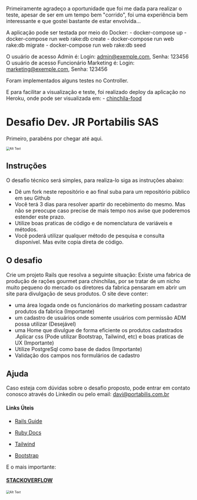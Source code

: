 Primeiramente agradeço a oportunidade que foi me dada para realizar o teste, apesar de ser em um tempo bem "corrido", foi uma experiência bem interessante e que gostei bastante de estar envolvida...

A aplicação pode ser testada por meio do Docker:
    - docker-compose up
    - docker-compose run web rake:db create
    - docker-compose run web rake:db migrate
    - docker-compose run web rake:db seed

O usuário de acesso Admin é: Login: admin@exemple.com, Senha: 123456
O usuário de acesso Funcionário Marketing é: Login: marketing@exemple.com, Senha: 123456

Foram implementados alguns testes no Controller.

E para facilitar a visualização e teste, foi realizado deploy da aplicação no Heroku, onde pode ser visualizada em: - [chinchila-food](https://chinchila-food.herokuapp.com/)

# Desafio Dev. JR Portabilis SAS

Primeiro, parabéns por chegar até aqui.

<img src="https://media.giphy.com/media/IwAZ6dvvvaTtdI8SD5/giphy-downsized.gif" alt="Alt Text" style="zoom:60%;" />

## Instruções

 O desafio técnico será simples, para realiza-lo siga as instruções abaixo:

- Dê um fork neste repositório e ao final suba para um repositório público em seu Github
- Você terá 3 dias para resolver apartir do recebimento do mesmo. Mas não se preocupe caso precise de mais tempo nos avise que poderemos estender este prazo.
- Utilize boas praticas de código e de nomenclatura de variáveis e métodos.
- Você poderá utilizar qualquer método  de pesquisa e consulta disponível. Mas evite copia direta de código.



## O desafio



Crie um projeto Rails que resolva a seguinte situação: Existe uma fabrica de produção de rações gourmet para chinchilas, por se tratar de um nicho muito pequeno do mercado os diretores da fabrica pensaram em abrir um site para divulgação de seus produtos. O site deve conter:

-  uma área logada onde os funcionários do marketing possam cadastrar produtos da fabrica (Importante)
- um cadastro de usuários onde somente usuários com permissão ADM possa utilizar (Desejável)
-  uma Home que divulgue de forma eficiente os produtos cadastrados .Aplicar css (Pode utilizar Bootstrap, Tailwind, etc) e  boas praticas de UX (Importante)
- Utilize PostgreSql como base de dados (Importante)
- Validação dos campos nos formulários de cadastro



## Ajuda

Caso esteja com dúvidas sobre o desafio proposto, pode entrar em contato conosco através do Linkedin ou pelo email: davi@portabilis.com.br

#### Links Úteis 

- [Rails Guide](https://guides.rubyonrails.org/)

- [Ruby Docs](https://ruby-doc.org/)

- [Tailwind](https://tailwindcss.com/docs)

- [Bootstrap](https://getbootstrap.com/docs/5.0/getting-started/introduction/)

E o mais importante:

#### [STACKOVERFLOW](https://stackoverflow.com/)

<img src="https://media.giphy.com/media/l49JHz7kJvl6MCj3G/giphy-downsized.gif" alt="Alt Text" style="zoom:60%;" />

